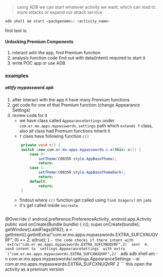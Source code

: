 >using ADB we can start whatever activity we want, which can lead to more attacks or expand our attack service  

```adb
adb shell am start <packgename>/.<activity_name>
```
 first test is:
 #### Unlocking Premium Components
 1. interact with the app, find Premium function
 2. analysis function code find out with data(intent) required to start it
 3. write POC app or use ADB

### examples
##### attify mypassword.apk
1. after interact with the app it have many Premium functions
2. get code for one of that Premium function (change Appearance Settings)
3. review code for it 
	- we have class called `AppearanceSettings` under `com.er.mo.apps.mypasswords.settings` path which `extends f` class, also all class had Premium functions inherit it 
	- `f` class have following function `c()`
	```java
	    private void c() {
        switch (new com.er.mo.apps.mypasswords.c.e(this).e()) {
            case 0:
                setTheme(C0035R.style.AppBaseTheme);
                return;
            case 1:
                setTheme(C0035R.style.AppBaseThemeDark);
                return;
            default:
                return;
        }
	```
	- findout where `c()` function get called using `find Usage(x)` on `jadx`
	- it's get called inside `oncreate`
	```java
 @Override // android.preference.PreferenceActivity, android.app.Activity
	public void onCreate(Bundle bundle) {
		c();
		super.onCreate(bundle);
		getWindow().addFlags(8192);
		a = getIntent().getIntExtra("com.er.mo.apps.mypasswords.EXTRA_SUFCXNUQVRF", 0) == 2;
		a(true);
	}
	```
	- the code checks if there intent with `extra("com.er.mo.apps.mypasswords.EXTRA_SUFCXNUQVRF",2)` sent 
4. send intent to `settings.AppearanceSettings` with extra `("com.er.mo.apps.mypasswords.EXTRA_SUFCXNUQVRF",2)` 
	```adb
	adb shell am -n com.er.mo.apps.mypasswords/.settings.AppearanceSettings --ei com.er.mo.apps.mypasswords.EXTRA_SUFCXNUQVRF 2
	```
	this open the activity as a premium version 